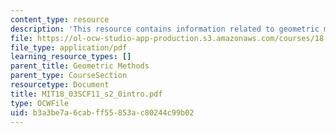 ```yaml
---
content_type: resource
description: 'This resource contains information related to geometric methods: introduction.'
file: https://ol-ocw-studio-app-production.s3.amazonaws.com/courses/18-03sc-differential-equations-fall-2011/b3a3be7a6cabff55853ac80244c99b02_MIT18_03SCF11_s2_0intro.pdf
file_type: application/pdf
learning_resource_types: []
parent_title: Geometric Methods
parent_type: CourseSection
resourcetype: Document
title: MIT18_03SCF11_s2_0intro.pdf
type: OCWFile
uid: b3a3be7a-6cab-ff55-853a-c80244c99b02
---
```

